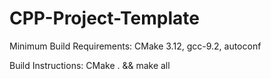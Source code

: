# CPP-Project-Template
Minimum Build Requirements:
CMake 3.12, gcc-9.2, autoconf

Build Instructions:
CMake . && make all
